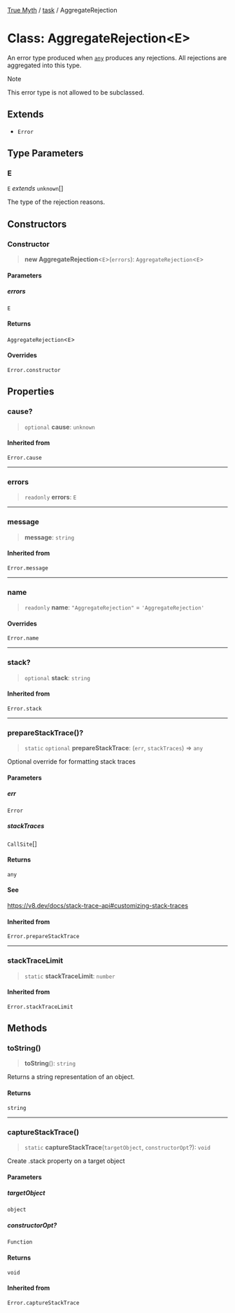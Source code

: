 [True Myth](../../index.md) / [task](../index.md) / AggregateRejection

# Class: AggregateRejection\<E\>

An error type produced when [`any`](../functions/any.md) produces any rejections. All
rejections are aggregated into this type.

> [!NOTE]
> This error type is not allowed to be subclassed.

## Extends

- `Error`

## Type Parameters

### E

`E` *extends* `unknown`[]

The type of the rejection reasons.

## Constructors

### Constructor

> **new AggregateRejection**\<`E`\>(`errors`): `AggregateRejection`\<`E`\>

#### Parameters

##### errors

`E`

#### Returns

`AggregateRejection`\<`E`\>

#### Overrides

`Error.constructor`

## Properties

### cause?

> `optional` **cause**: `unknown`

#### Inherited from

`Error.cause`

***

### errors

> `readonly` **errors**: `E`

***

### message

> **message**: `string`

#### Inherited from

`Error.message`

***

### name

> `readonly` **name**: `"AggregateRejection"` = `'AggregateRejection'`

#### Overrides

`Error.name`

***

### stack?

> `optional` **stack**: `string`

#### Inherited from

`Error.stack`

***

### prepareStackTrace()?

> `static` `optional` **prepareStackTrace**: (`err`, `stackTraces`) => `any`

Optional override for formatting stack traces

#### Parameters

##### err

`Error`

##### stackTraces

`CallSite`[]

#### Returns

`any`

#### See

https://v8.dev/docs/stack-trace-api#customizing-stack-traces

#### Inherited from

`Error.prepareStackTrace`

***

### stackTraceLimit

> `static` **stackTraceLimit**: `number`

#### Inherited from

`Error.stackTraceLimit`

## Methods

### toString()

> **toString**(): `string`

Returns a string representation of an object.

#### Returns

`string`

***

### captureStackTrace()

> `static` **captureStackTrace**(`targetObject`, `constructorOpt`?): `void`

Create .stack property on a target object

#### Parameters

##### targetObject

`object`

##### constructorOpt?

`Function`

#### Returns

`void`

#### Inherited from

`Error.captureStackTrace`
